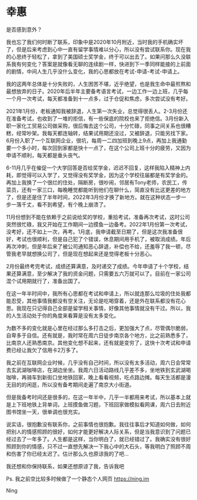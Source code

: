 # 幸惠

是否感到意外？

我也忘了我们何时断了联系，印象中是2020年10月附近，当时我的手机确实坏了，但是后来考虑到心中一直有留学事情难以分心，所以没有尝试联系你。现在我的心思终于轻松了，拿到了美国硕士奖学金，终于可以出去了。如果问那么久没联系我有何变化？答案是就像看无聊的连续剧一样，快进到下一季同样能接的上前面的剧情，中间人生几乎没什么变化，我的心思都放在考试-申请-考试-申请上。

我的这两年总体是十分失败的，人生困苦不堪，近乎绝望，也是我生命中最煎熬和最想放弃的日子。2020年后半年主要备考语言考试，一边工作一边上班，几乎每一个月一次考试，每天都准备到十一点多，过于仓促和焦虑，多次尝试没有考好。

2021年1月份，老板通知我被辞退，人生第一次失业，总觉得很丢人。2-3月份还在准备考试，也收到了一堆的拒信，有一些保底的院校也来了拒绝信。3月份新入职一家化工贸易公司做采购，很后悔去这个公司，十分忙碌，同事之间关系也很糟糕，经常吵架。我每天都连轴转，结果试用期还没过，又被辞退，只能另找下家。6月份入职了一个互联网企业，很坑，每周一二四加班到晚上9点，再加上我通勤要一个多小时，每次回到家都是快十一点了，在这个公司上班十分的疲劳，又因为申请不顺利，每天都是垂头丧气。

6-11月几乎在催促一个大学回答是否给奖学金，迟迟不回复，这样我陷入精神上内耗，即觉得可以入学了，又觉得没有奖学金，因为这个学校往届都是有奖学金的。再加上我换了一个很烂的住处，隔断房，很吵闹，邻居有Tony老师，农民工，传菜员，还有一家三口，每晚睡觉都能听到他们在聊什么，简直没有比这更差的地方了，但是还是住了半年时间，2022年3月份才换了新地方。就在这种状态一步一步一落千丈，看不到希望，有个晚上崩溃了。

11月份想到不能在依赖于之前说给奖的学校，重拾考试，准备再次考试，这时公司突然很忙碌，我又开始在工作期间一边摸鱼一边备考。2022年1月份第一次考试，没考好，还不如上一次，再考。1月底，我申请截至日期了，但是这次我准备很好，考试也很顺利，但是自己犯了个错误，休息期间用手机了，被取消成绩。年后再次冲刺，但是年后来了被公司通知恶心辞退，补偿也不给，还羞辱了我一顿，尽管我老早就想换公司了，但是现在想起来还是觉得老板十分恶心。

2月份最终考完考试，成绩还算满意，及时递交了成绩。今年申请了十个学校，结果还算满意，至少解决了我的资金问题，只需要五六万就可以了。目前在一家公司混个试用期就行了，准备出国了。

在这一年半时间中，我所有心思都在考试和申请上，所以就连那么垃圾的住处我都能忍受，其他事情我都没有空关注，无论是吃喝穿着，还是外在联系都没有花心思。我现在只记得自己全部是留学相关事情，好像其他事情就没有干过。所以，我的人生活动处于你的角度来看算是没有太多变化。

为数不多的变化就是心里在经过那么多打击之后，更加强大了点，尽管偶尔脆弱，自卑多于自信。还有就是，我时常在周六日徒步南京各个地方，比之前熟悉多了，比南京人还熟悉南京。其他变化想不起来，还有就是变穷了，这快十次考试和申请费已经让我欠了信用卡2万多了。

我之前在互联网企业时候，几乎没有自己时间，所以没有太多活动，周六日会常常去玄武湖咖啡店，在湖边坐坐。我周六日活动路线几乎差不多，坐地铁到玄武湖喝咖啡，再骑车到新街口坐地铁回家，晚上看看视频，吃点路边摊。每天生活都是漫无目的的闲逛，所以没有备考期间走遍了南京大小街道。

但是我备考时间还是很多的，在这一年半中，几乎一半都用来考试，所以基本上就是上下班地铁上背单词，上班摸鱼做习题，下班回家做模拟看网课，周六日去附近图书馆坐一天，很单调也很充实。

说实话，很抱歉没有联系你，之前事情也很抱歉。我往往事后才知道如何做，如何把别人的情感照顾的很好，如何才能更好解决人际关系，但是当我意识到了问题已经过去了一年多了。人生都是这样，当你明白了，就已经错过了。我确实没有很好照顾到你的情感，只不过一直想先解决一下我心中的大石头，等我明白了照顾不周和伤害了你已经太迟了。估计那么久也原谅我的了吧...

我还想和你保持联系，如果还想原谅了我，告诉我吧

Ps. 我之前空比较多时候做了一个静态个人网页 https://ning.im

Ning
